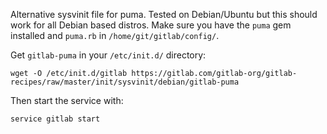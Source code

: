 Alternative sysvinit file for puma. Tested on Debian/Ubuntu but this should work for all Debian based distros.
Make sure you have the `puma` gem installed and `puma.rb` in `/home/git/gitlab/config/`.

Get `gitlab-puma` in your `/etc/init.d/` directory:

    wget -O /etc/init.d/gitlab https://gitlab.com/gitlab-org/gitlab-recipes/raw/master/init/sysvinit/debian/gitlab-puma

Then start the service with:

    service gitlab start
